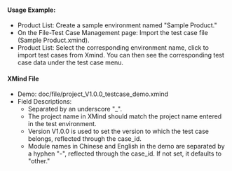 #### Usage Example:
- Product List: Create a sample environment named "Sample Product."
- On the File-Test Case Management page: Import the test case file (Sample Product.xmind).
- Product List: Select the corresponding environment name, click to import test cases from Xmind. You can then see the corresponding test case data under the test case menu.

#### XMind File
- Demo: doc/file/project_V1.0.0_testcase_demo.xmind
- Field Descriptions:
    - Separated by an underscore "_".
    - The project name in XMind should match the project name entered in the test environment.
    - Version V1.0.0 is used to set the version to which the test case belongs, reflected through the case_id.
    - Module names in Chinese and English in the demo are separated by a hyphen "-", reflected through the case_id. If not set, it defaults to "other."